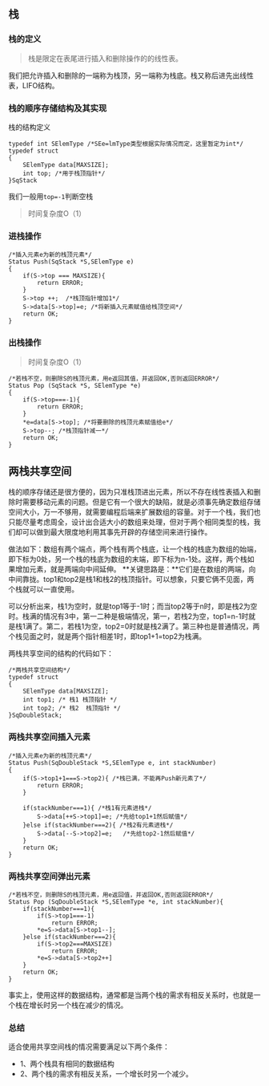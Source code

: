 ## 栈
### 栈的定义
> 栈是限定在表尾进行插入和删除操作的的线性表。

我们把允许插入和删除的一端称为栈顶，另一端称为栈底。栈又称后进先出线性表，LIFO结构。

### 栈的顺序存储结构及其实现
栈的结构定义
```
typedef int SElemType /*SEe=lmType类型根据实际情况而定，这里暂定为int*/
typedef struct
{
    SElemType data[MAXSIZE];
    int top; /*用于栈顶指针*/
}SqStack
```
我们一般用`top=-1`判断空栈
> 时间复杂度O（1）
### 进栈操作
```
/*插入元素e为新的栈顶元素*/
Status Push(SqStack *S,SElemType e)
{
    if(S->top === MAXSIZE){
        return ERROR;
    }
    S->top ++;  /*栈顶指针增加1*/
    S->data[S->top]=e; /*将新插入元素赋值给栈顶空间*/
    return OK;
}

```
### 出栈操作
> 时间复杂度O（1）
```
/*若栈不空，则删除S的栈顶元素，用e返回其值，并返回OK,否则返回ERROR*/
Status Pop (SqStack *S, SElemType *e)
{
    if(S->top===-1){
        return ERROR;
    }
    *e=data[S->top]; /*将要删除的栈顶元素赋值给e*/
    S->top--; /*栈顶指针减一*/
    return OK;
}
```
## 两栈共享空间
栈的顺序存储还是很方便的，因为只准栈顶进出元素，所以不存在线性表插入和删除时需要移动元素的问题。但是它有一个很大的缺陷，就是必须事先确定数组存储空间大小，万一不够用，就需要编程后端来扩展数组的容量。对于一个栈，我们也只能尽量考虑周全，设计出合适大小的数组来处理，但对于两个相同类型的栈，我们却可以做到最大限度地利用其事先开辟的存储空间来进行操作。

做法如下：数组有两个端点，两个栈有两个栈底，让一个栈的栈底为数组的始端，即下标为0处，另一个栈的栈底为数组的末端，即下标为n-1处。这样，两个栈如果增加元素，就是两端向中间延伸。
**关键思路是：**它们是在数组的两端，向中间靠拢。top1和top2是栈1和栈2的栈顶指针。可以想象，只要它俩不见面，两个栈就可以一直使用。

可以分析出来，栈1为空时，就是top1等于-1时；而当top2等于n时，即是栈2为空时。栈满的情况有3中，第一二种是极端情况，第一，若栈2为空，top1=n-1时就是栈1满了。第二，若栈1为空，top2=0时就是栈2满了。第三种也是普通情况，两个栈见面之时，就是两个指针相差1时，即top1+1=top2为栈满。

两栈共享空间的结构的代码如下：
```
/*两栈共享空间结构*/
typedef struct
{
    SElemType data[MAXSIZE];
    int top1; /* 栈1 栈顶指针 */
    int top2; /* 栈2  栈顶指针 */
}SqDoubleStack;
```
### 两栈共享空间插入元素
```
/*插入元素e为新的栈顶元素*/
Status Push(SqDoubleStack *S,SElemType e, int stackNumber)
{
    if(S->top1+1===S->top2){ /*栈已满，不能再Push新元素了*/
        return ERROR;
    }
    
    if(stackNumber===1){ /*栈1有元素进栈*/
        S->data[++S->top1]=e; /*先给top1+1然后赋值*/
    }else if(stackNumber===2){ /*栈2有元素进栈*/
        S->data[--S->top2]=e;   /*先给top2-1然后赋值*/
    }
    return OK;
}
```
### 两栈共享空间弹出元素
```
/*若栈不空，则删除S的栈顶元素，用e返回值，并返回OK,否则返回ERROR*/
Status Pop (SqDoubleStack *S,SElemType *e, int stackNumber){
    if(stackNumber===1){
        if(S->top1===-1)
            return ERROR;
        *e=S->data[S->top1--];
    }else if(stackNumber===2){
        if(S->top2===MAXSIZE)
            return ERROR;
        *e=S->data[S->top2++]
    }
    return OK;
}
```

事实上，使用这样的数据结构，通常都是当两个栈的需求有相反关系时，也就是一个栈在增长时另一个栈在减少的情况。
### 总结
适合使用共享空间栈的情况需要满足以下两个条件：
- 1、两个栈具有相同的数据结构
- 2、两个栈的需求有相反关系，一个增长时另一个减少。
